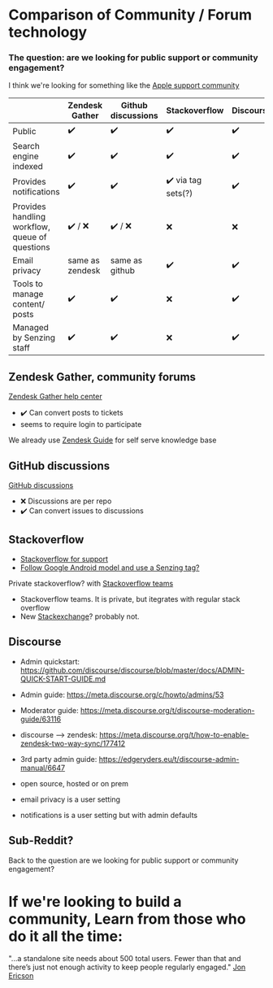 
# Comparison of Community / Forum technology


### The question:  are we looking for public support or community engagement?
I think we're looking for something like the [Apple support community](https://discussions.apple.com)


|                                                | Zendesk Gather           | Github discussions       | Stackoverflow                      | Discourse          |
| ---------------------------------------------- | ------------------------ | ------------------------ | ---------------------------------- | ------------------ |
| Public                                         | :heavy_check_mark:       | :heavy_check_mark:       | :heavy_check_mark:                 | :heavy_check_mark: |
| Search engine indexed                          | :heavy_check_mark:       | :heavy_check_mark:       | :heavy_check_mark:                 | :heavy_check_mark: |
| Provides notifications                         | :heavy_check_mark:       | :heavy_check_mark:       | :heavy_check_mark: via tag sets(?) | :heavy_check_mark: |
| Provides handling workflow, queue of questions | :heavy_check_mark: / :x: | :heavy_check_mark: / :x: | :x:                                | :x:                |
| Email privacy                                  | same as zendesk          | same as github           | :heavy_check_mark:                 | :heavy_check_mark: |
| Tools to manage content/ posts                 | :heavy_check_mark:       | :heavy_check_mark:       | :x:                                | :heavy_check_mark: |
| Managed by Senzing staff                       | :heavy_check_mark:       | :heavy_check_mark:       | :x:                                | :heavy_check_mark: |


## Zendesk Gather, community forums

[Zendesk Gather help center](https://www.zendesk.com/service/help-center/community-software/)

- :heavy_check_mark: Can convert posts to tickets
- seems to require login to participate

We already use [Zendesk Guide](https://support.zendesk.com/hc/en-us/articles/204231676) for self serve knowledge base

## GitHub discussions

[GitHub discussions](https://docs.github.com/en/discussions)

- :x: Discussions are per repo
- :heavy_check_mark: Can convert issues to discussions

## Stackoverflow

- [Stackoverflow for support](https://meta.stackoverflow.com/questions/326374/how-can-i-use-stack-overflow-to-support-our-developer-community)
- [Follow Google Android model and use a Senzing tag?](https://android-developers.googleblog.com/2009/12/hello-stack-overflow.html)

Private stackoverflow? with [Stackoverflow teams](https://meta.stackexchange.com/questions/16054/is-stack-exchange-stack-overflow-available-for-private-or-internal-use)

- Stackoverflow teams.  It is private, but itegrates with regular stack overflow
- New [Stackexchange](https://area51.stackexchange.com)?   probably not.

## Discourse

- Admin quickstart:  https://github.com/discourse/discourse/blob/master/docs/ADMIN-QUICK-START-GUIDE.md
- Admin guide: https://meta.discourse.org/c/howto/admins/53
- Moderator guide: https://meta.discourse.org/t/discourse-moderation-guide/63116
- discourse --> zendesk: https://meta.discourse.org/t/how-to-enable-zendesk-two-way-sync/177412
- 3rd party admin guide:  https://edgeryders.eu/t/discourse-admin-manual/6647

- open source, hosted or on prem
- email privacy is a user setting
- notifications is a user setting but with admin defaults

## Sub-Reddit?

Back to the question are we looking for public support or community engagement?


# If we're looking to build a community, Learn from those who do it all the time:

"...a standalone site needs about 500 total users. Fewer than that and there’s just not enough activity to keep people regularly engaged."
[Jon Ericson](https://stackoverflow.blog/2018/05/23/how-stack-overflow-for-teams-fits-into-the-community/)
